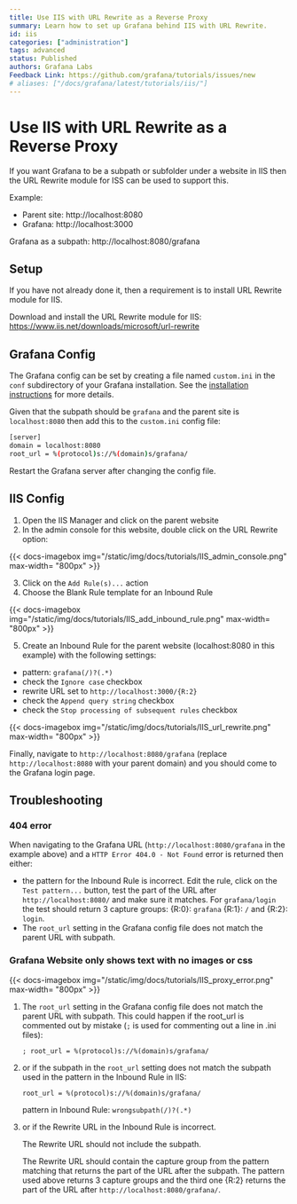 ```yaml
---
title: Use IIS with URL Rewrite as a Reverse Proxy
summary: Learn how to set up Grafana behind IIS with URL Rewrite.
id: iis
categories: ["administration"]
tags: advanced
status: Published
authors: Grafana Labs
Feedback Link: https://github.com/grafana/tutorials/issues/new
# aliases: ["/docs/grafana/latest/tutorials/iis/"]
---
```


# Use IIS with URL Rewrite as a Reverse Proxy

If you want Grafana to be a subpath or subfolder under a website in IIS then the URL Rewrite module for ISS can be used to support this.

Example:

- Parent site: http://localhost:8080
- Grafana: http://localhost:3000

Grafana as a subpath: http://localhost:8080/grafana

## Setup

If you have not already done it, then a requirement is to install URL Rewrite module for IIS.

Download and install the URL Rewrite module for IIS: https://www.iis.net/downloads/microsoft/url-rewrite

## Grafana Config

The Grafana config can be set by creating a file named `custom.ini` in the `conf` subdirectory of your Grafana installation. See the [installation instructions](http://docs.grafana.org/installation/windows/#configure) for more details.

Given that the subpath should be `grafana` and the parent site is `localhost:8080` then add this to the `custom.ini` config file:

 ```bash
[server]
domain = localhost:8080
root_url = %(protocol)s://%(domain)s/grafana/
```

Restart the Grafana server after changing the config file.

## IIS Config

1. Open the IIS Manager and click on the parent website
2. In the admin console for this website, double click on the URL Rewrite option:

{{< docs-imagebox img="/static/img/docs/tutorials/IIS_admin_console.png"  max-width= "800px" >}}

3. Click on the `Add Rule(s)...` action
4. Choose the Blank Rule template for an Inbound Rule

{{< docs-imagebox img="/static/img/docs/tutorials/IIS_add_inbound_rule.png"  max-width= "800px" >}}

5. Create an Inbound Rule for the parent website (localhost:8080 in this example) with the following settings:
  - pattern: `grafana(/)?(.*)`
  - check the `Ignore case` checkbox
  - rewrite URL set to `http://localhost:3000/{R:2}`
  - check the `Append query string` checkbox
  - check the `Stop processing of subsequent rules` checkbox

{{< docs-imagebox img="/static/img/docs/tutorials/IIS_url_rewrite.png"  max-width= "800px" >}}

Finally, navigate to `http://localhost:8080/grafana` (replace `http://localhost:8080` with your parent domain) and you should come to the Grafana login page.

## Troubleshooting

### 404 error

When navigating to the Grafana URL (`http://localhost:8080/grafana` in the example above) and a `HTTP Error 404.0 - Not Found` error is returned then either:

- the pattern for the Inbound Rule is incorrect. Edit the rule, click on the `Test pattern...` button, test the part of the URL after `http://localhost:8080/` and make sure it matches. For `grafana/login` the test should return 3 capture groups: {R:0}: `grafana` {R:1}: `/` and {R:2}: `login`.
- The `root_url` setting in the Grafana config file does not match the parent URL with subpath.

### Grafana Website only shows text with no images or css

{{< docs-imagebox img="/static/img/docs/tutorials/IIS_proxy_error.png"  max-width= "800px" >}}

1. The `root_url` setting in the Grafana config file does not match the parent URL with subpath. This could happen if the root_url is commented out by mistake (`;` is used for commenting out a line in .ini files):

    `; root_url = %(protocol)s://%(domain)s/grafana/`

2. or if the subpath in the `root_url` setting does not match the subpath used in the pattern in the Inbound Rule in IIS:

    `root_url = %(protocol)s://%(domain)s/grafana/`

    pattern in Inbound Rule: `wrongsubpath(/)?(.*)`

3. or if the Rewrite URL in the Inbound Rule is incorrect.

    The Rewrite URL should not include the subpath.

    The Rewrite URL should contain the capture group from the pattern matching that returns the part of the URL after the subpath. The pattern used above returns 3 capture groups and the third one {R:2} returns the part of the URL after `http://localhost:8080/grafana/`.
